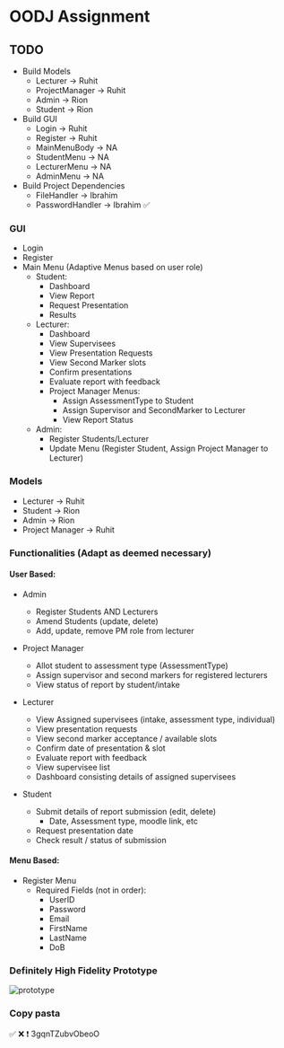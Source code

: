 # OODJ Assignment

## TODO
- Build Models
    - Lecturer -> Ruhit
    - ProjectManager -> Ruhit
    - Admin -> Rion
    - Student -> Rion
- Build GUI
    - Login -> Ruhit
    - Register -> Ruhit
    - MainMenuBody -> NA
    - StudentMenu -> NA
    - LecturerMenu -> NA
    - AdminMenu -> NA
- Build Project Dependencies
    - FileHandler -> Ibrahim
    - PasswordHandler -> Ibrahim ✅
    

### GUI
- Login
- Register
- Main Menu (Adaptive Menus based on user role)
    - Student:
        - Dashboard
        - View Report
        - Request Presentation
        - Results
    - Lecturer:
        - Dashboard
        - View Supervisees
        - View Presentation Requests
        - View Second Marker slots
        - Confirm presentations
        - Evaluate report with feedback
        - Project Manager Menus:
            - Assign AssessmentType to Student
            - Assign Supervisor and SecondMarker to Lecturer
            - View Report Status
    - Admin:
        - Register Students/Lecturer
        - Update Menu (Register Student,  Assign Project Manager to Lecturer)


### Models
- Lecturer -> Ruhit
- Student -> Rion
- Admin -> Rion
- Project Manager -> Ruhit

### Functionalities (Adapt as deemed necessary)
#### User Based:
- Admin
    - Register Students AND Lecturers
    - Amend Students (update, delete)
    - Add, update, remove PM role from lecturer

- Project Manager
    - Allot student to assessment type (AssessmentType)
    - Assign supervisor and second markers for registered lecturers
    - View status of report by student/intake

- Lecturer
    - View Assigned supervisees (intake, assessment type, individual)
    - View presentation requests
    - View second marker acceptance / available slots
    - Confirm date of presentation & slot
    - Evaluate report with feedback
    - View supervisee list
    - Dashboard consisting details of assigned supervisees

- Student
    - Submit details of report submission (edit, delete)
        - Date, Assessment type, moodle link, etc
    - Request presentation date
    - Check result / status of submission

#### Menu Based:
- Register Menu
    - Required Fields (not in order): 
        - UserID
        - Password 
        - Email
        - FirstName
        - LastName
        - DoB

### Definitely High Fidelity Prototype
![prototype](https://i.imgur.com/ICzJID8.png)

### Copy pasta
✅
❌
❗
3gqnTZubvObeoO
